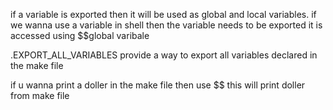 if a variable is exported then it will be used as global and local variables.
if we wanna use a variable in shell then the variable needs to be exported
it is accessed using $$global varibale

.EXPORT_ALL_VARIABLES provide a way to export all variables declared in the make file

if u wanna print a doller in the make file then  use $$ this will print doller from make file
